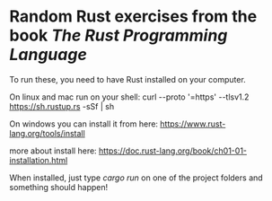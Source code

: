 # Random Rust exercises from the book _The Rust Programming Language_

To run these, you need to have Rust installed on your computer.

On linux and mac run on your shell: curl --proto '=https' --tlsv1.2 https://sh.rustup.rs -sSf | sh

On windows you can install it from here:  https://www.rust-lang.org/tools/install

more about install here: https://doc.rust-lang.org/book/ch01-01-installation.html

When installed, just type _cargo run_ on one of the project folders and something should happen!